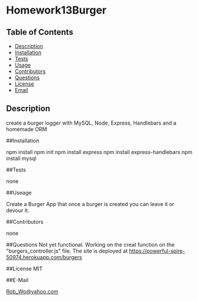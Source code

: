 # Homework13Burger

## Table of Contents

* [Description](#Description)
* [Installation](#Installation)
* [Tests](#Tests)
* [Usage](#Usage)
* [Contributors](#Contributors)
* [Questions](#Questions)
* [License](#License)
* [Email](#Email)

## Description

create a burger logger with MySQL, Node, Express, Handlebars and a homemade ORM 

##Installation

npm install
npm init
npm install express
npm install express-handlebars
npm install mysql

##Tests

none

##Useage

Create a Burger App that once a burger is created you can leave it or devour it. 

##Contributors

none

##Questions
Not yet functional. Working on the creat function on the "burgers_controller.js" file. The site is deployed at https://powerful-spire-50974.herokuapp.com/burgers


##License
MIT

##E-Mail

Rob_Wo@yahoo.com
